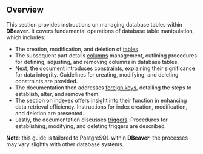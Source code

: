 ## Overview

This section provides instructions on managing database tables within **DBeaver**. It covers fundamental operations of
database table manipulation, which includes:

* The creation, modification, and deletion of [tables](Tables).
* The subsequent part details [columns](Columns) management, outlining procedures for defining, adjusting, and removing
  columns in database tables.
* Next, the document introduces [constraints](Constraints), explaining their significance for data integrity. Guidelines
  for creating, modifying, and deleting constraints are provided.
* The documentation then addresses [foreign keys](Foreign-Keys), detailing the steps to establish, alter, and remove
  them.
* The section on [indexes](Indexes) offers insight into their function in enhancing data retrieval efficiency.
  Instructions for index creation, modification, and deletion are presented.
* Lastly, the documentation discusses [triggers](Triggers). Procedures for establishing, modifying, and deleting
  triggers
  are described.

**Note**: this guide is tailored to PostgreSQL within **DBeaver**, the processes may vary slightly with other
database systems.
